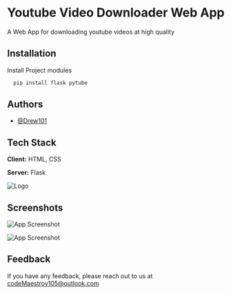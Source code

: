 
# Youtube Video Downloader Web App

A Web App for downloading youtube videos at high quality


## Installation

Install Project modules

```bash
  pip install flask pytube
```
    
## Authors

- [@Drew101](https://github.com/JustinDrew101)


## Tech Stack

**Client:** HTML, CSS

**Server:** Flask


![Logo](https://cdn.discordapp.com/attachments/1074754322585366671/1200445399199137832/small_logo.png)


## Screenshots

![App Screenshot](https://cdn.discordapp.com/attachments/1074754322585366671/1200446757918748692/image.png)

![App Screenshot](https://cdn.discordapp.com/attachments/1074754322585366671/1200446530092552212/image.png)


## Feedback

If you have any feedback, please reach out to us at codeMaestroy105@outlook.com

